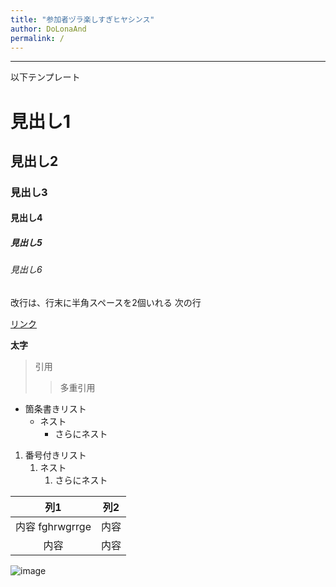 ```yaml
---
title: "参加者ヅラ楽しすぎヒヤシンス"
author: DoLonaAnd
permalink: /
---
```







---

以下テンプレート

# 見出し1
## 見出し2
### 見出し3
#### 見出し4
##### 見出し5
###### 見出し6

改行は、行末に半角スペースを2個いれる
次の行

[リンク](https://www.google.co.jp/)

**太字**

> 引用
>> 多重引用


- 箇条書きリスト
  - ネスト
    - さらにネスト


1. 番号付きリスト
   1. ネスト
      1. さらにネスト


| 列1  | 列2  |
|:---:|-----|
| 内容 fghrwgrrge | 内容  |
| 内容  | 内容  |

![image](/GHPages_WebSite/assets/images/logo-150.png)
